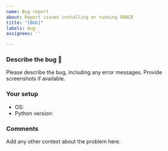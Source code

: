 ```yaml
---
name: Bug report
about: Report issues installing or running GRACE
title: "[BUG]"
labels: bug
assignees: ''

---
```


### Describe the bug 🐛
Please describe the bug, including any error messages. Provide screenshots if available.

### Your setup
 - OS:
 - Python version:

### Comments
Add any other context about the problem here.
